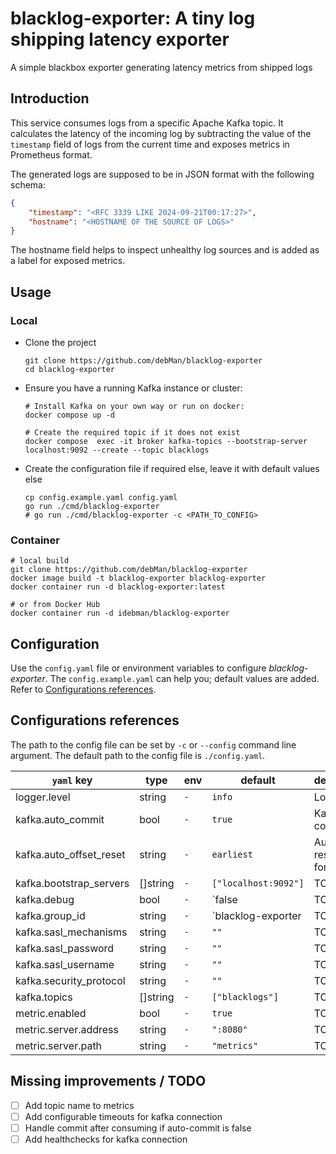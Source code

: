 # blacklog-exporter: A tiny log shipping latency exporter

A simple blackbox exporter generating latency metrics from shipped logs

## Introduction

This service consumes logs from a specific Apache Kafka topic. It calculates the latency of the incoming log by subtracting the value of the `timestamp` field of logs from the current time and exposes metrics in Prometheus format.

The generated logs are supposed to be in JSON format with the following schema:

```json
{
    "timestamp": "<RFC 3339 LIKE 2024-09-21T00:17:27>",
    "hostname": "<HOSTNAME OF THE SOURCE OF LOGS>"
}
```

The hostname field helps to inspect unhealthy log sources and is added as a label for exposed metrics.

## Usage

### Local

- Clone the project

  ``` shell
  git clone https://github.com/debMan/blacklog-exporter
  cd blacklog-exporter
  ```

- Ensure you have a running Kafka instance or cluster:

  ``` shell
  # Install Kafka on your own way or run on docker:
  docker compose up -d

  # Create the required topic if it does not exist
  docker compose  exec -it broker kafka-topics --bootstrap-server localhost:9092 --create --topic blacklogs
  ```

- Create the configuration file if required else, leave it with default values else

  ``` shell
  cp config.example.yaml config.yaml
  go run ./cmd/blacklog-exporter
  # go run ./cmd/blacklog-exporter -c <PATH_TO_CONFIG>
  ```

### Container

``` shell
# local build
git clone https://github.com/debMan/blacklog-exporter
docker image build -t blacklog-exporter blacklog-exporter
docker container run -d blacklog-exporter:latest

# or from Docker Hub
docker container run -d idebman/blacklog-exporter
```

## Configuration

Use the `config.yaml` file or environment variables to configure *blacklog-exporter*. The `config.example.yaml` can help you; default values are added. Refer to [Configurations references](#configurations-references).

## Configurations references

The path to the config file can be set by `-c` or `--config` command line argument. The default path to the config file is `./config.yaml`.

| `yaml` key              | type     | env | default              | description                        |
| ----------------------- | -------- | --- | -------------------- | ---------------------------------- |
| logger.level            | string   | `-` | `info`               | Log level                          |
| kafka.auto_commit       | bool     | `-` | `true`               | Kafka auto commit                  |
| kafka.auto_offset_reset | string   | `-` | `earliest`           | Auto offset reset policy for kafka |
| kafka.bootstrap_servers | []string | `-` | `["localhost:9092"]` | TODO                               |
| kafka.debug             | bool     | `-` | `false               | TODO                               |
| kafka.group_id          | string   | `-` | `blacklog-exporter   | TODO                               |
| kafka.sasl_mechanisms   | string   | `-` | `""`                 | TODO                               |
| kafka.sasl_password     | string   | `-` | `""`                 | TODO                               |
| kafka.sasl_username     | string   | `-` | `""`                 | TODO                               |
| kafka.security_protocol | string   | `-` | `""`                 | TODO                               |
| kafka.topics            | []string | `-` | `["blacklogs"]`      | TODO                               |
| metric.enabled          | bool     | `-` | `true`               | TODO                               |
| metric.server.address   | string   | `-` | `":8080"`            | TODO                               |
| metric.server.path      | string   | `-` | `"metrics"`          | TODO                               |

## Missing improvements / TODO

- [ ] Add topic name to metrics
- [ ] Add configurable timeouts for kafka connection
- [ ] Handle commit after consuming if auto-commit is false
- [ ] Add healthchecks for kafka connection
